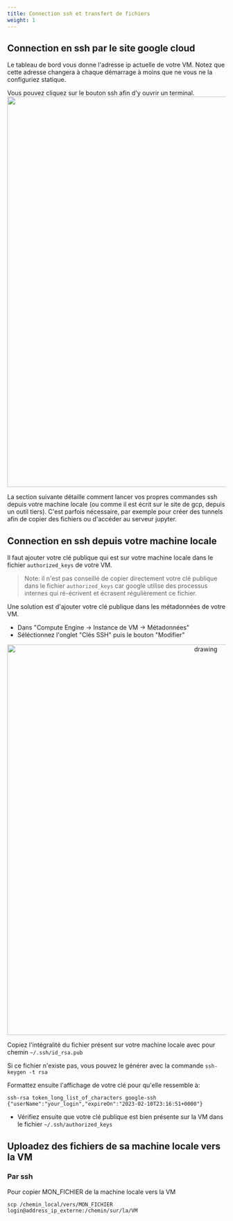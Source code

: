 ```yaml
---
title: Connection ssh et transfert de fichiers 
weight: 1
---
```

## Connection en ssh par le site google cloud

Le tableau de bord vous donne l'adresse ip actuelle de votre VM. Notez que cette adresse changera à chaque démarrage à moins que ne vous ne la configuriez statique.

Vous pouvez cliquez sur le bouton ssh afin d'y ouvrir un terminal. 
<img src="../..//ssh.png" width="900"/>


La section suivante détaille comment lancer vos propres commandes ssh depuis votre machine locale (ou comme il est écrit sur le site de gcp, depuis un outil tiers). C'est parfois nécessaire, par exemple pour créer des tunnels afin de copier des fichiers ou d'accéder au serveur jupyter. 

## Connection en ssh depuis votre machine locale

Il faut ajouter votre clé publique qui est sur votre machine locale dans le fichier `authorized_keys` de votre VM. 

> Note: il n'est pas conseillé de copier directement votre clé publique dans le fichier `authorized_keys` car google utilise des processus internes qui ré-écrivent et écrasent régulièrement ce fichier. 

Une solution est d'ajouter votre clé publique dans les métadonnées de votre VM.

* Dans "Compute Engine -> Instance de VM -> Métadonnées"
* Séléctionnez l'onglet "Clés SSH" puis le bouton "Modifier"
<center>
<img src="../../add_public_key.png" alt="drawing" width="900"/>
</center>

Copiez l'intégralité du fichier présent sur votre machine locale avec pour chemin `~/.ssh/id_rsa.pub`

Si ce fichier n'existe pas, vous pouvez le générer avec la commande `ssh-keygen -t rsa`

Formattez ensuite l'affichage de votre clé pour qu'elle ressemble à:
```
ssh-rsa token_long_list_of_characters google-ssh {"userName":"your_login","expireOn":"2023-02-10T23:16:51+0000"}
```

* Vérifiez ensuite que votre clé publique est bien présente sur la VM dans le fichier `~/.ssh/authorized_keys`


## Uploadez des fichiers de sa machine locale vers la VM


### Par ssh

Pour copier MON_FICHIER de la machine locale vers la VM 
```
scp /chemin_local/vers/MON_FICHIER  login@address_ip_externe:/chemin/sur/la/VM
```

